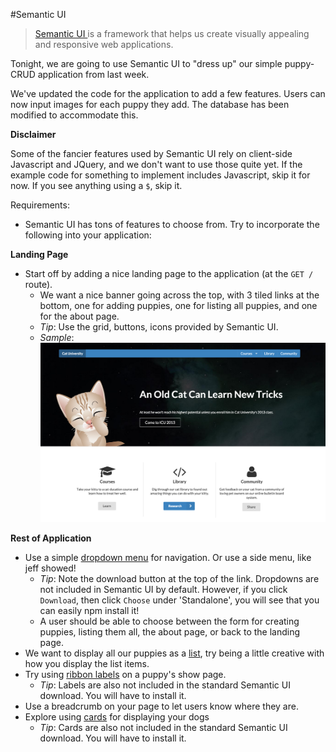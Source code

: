 #Semantic UI

> <a href="http://semantic-ui.com/"> Semantic UI </a> is a framework that helps us create visually appealing and responsive web applications.

Tonight, we are going to use Semantic UI to "dress up" our simple puppy-CRUD application from last week.

We've updated the code for the application to add a few features. Users can now input images for each puppy they add. The database has been modified to accommodate this.

**Disclaimer**

Some of the fancier features used by Semantic UI rely on client-side Javascript and JQuery, and we don't want to use those quite yet. If the example code for something to implement includes Javascript, skip it for now. If you see anything using a `$`, skip it.

Requirements:
- Semantic UI has tons of features to choose from. Try to incorporate the following into your application:

**Landing Page**
  - Start off by adding a nice landing page to the application (at the `GET /` route).
    - We want a nice banner going across the top, with 3 tiled links at the bottom, one for adding puppies, one for listing all puppies, and one for the about page.
    - *Tip*: Use the grid, buttons, icons provided by Semantic UI.
    - *Sample*:
    ![Sample](./.img/sample.png)

**Rest of Application**
  - Use a simple [dropdown menu](http://semantic-ui.com/modules/dropdown.html) for navigation. Or use a side menu, like jeff showed!
    - *Tip*: Note the download button at the top of the link. Dropdowns are not included in Semantic UI by default. However, if you click `Download`, then click `Choose` under 'Standalone', you will see that you can easily npm install it!
    - A user should be able to choose between the form for creating puppies, listing them all, the about page, or back to the landing page.
  - We want to display all our puppies as a [list](http://semantic-ui.com/elements/list.html), try being a little creative with how you display the list items.
  - Try using [ribbon labels](http://semantic-ui.com/elements/label.html#ribbon) on a puppy's show page.
    - *Tip*: Labels are also not included in the standard Semantic UI download. You will have to install it.
  - Use a breadcrumb on your page to let users know where they are.
  - Explore using <a href="http://semantic-ui.com/views/card.html">cards</a> for displaying your dogs
    - *Tip*: Cards are also not included in the standard Semantic UI download. You will have to install it.
